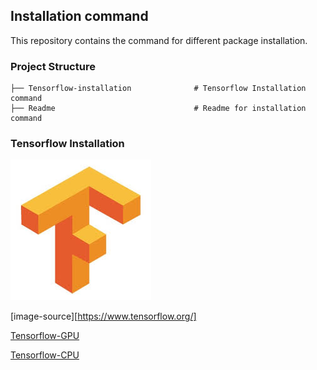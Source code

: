 
##  Installation command 
This repository contains the command for different package installation.

### Project Structure

```
├── Tensorflow-installation	             # Tensorflow Installation command
├── Readme	                             # Readme for installation command

```


### Tensorflow Installation

![alt text](images/tf.jpg)

[image-source][https://www.tensorflow.org/]

[Tensorflow-GPU](tensorflow-installation.md)


[Tensorflow-CPU](tensorflow-installation.md)